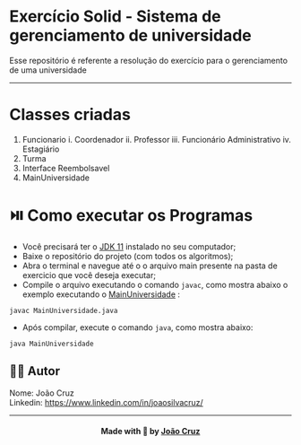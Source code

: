 # Exercício Solid - Sistema de gerenciamento de universidade

Esse repositório é referente a resolução do exercício para o gerenciamento de uma universidade

---

# Classes criadas

1. Funcionario
  i. Coordenador
  ii. Professor
  iii. Funcionário Administrativo
  iv. Estagiário
2. Turma
3. Interface Reembolsavel
4. MainUniversidade

# ⏯️ Como executar os Programas

- Você precisará ter o [JDK 11](https://www.oracle.com/java/technologies/downloads/#java11) instalado no seu computador;
- Baixe o repositório do projeto (com todos os algoritmos);
- Abra o terminal e navegue até o o arquivo main presente na pasta de exercicio que você deseja executar;
- Compile o arquivo executando o comando `javac`, como mostra abaixo o exemplo executando o [MainUniversidade](https://github.com/joaocruzzup/exerc-Solid/blob/main/src/MainUniversidade.java) :
```
javac MainUniversidade.java
```
- Após compilar, execute o comando `java`, como mostra abaixo:
```
java MainUniversidade
```

## 👨‍💻 Autor

Nome: João Cruz<br>Linkedin: https://www.linkedin.com/in/joaosilvacruz/

---

<h4 align=center>Made with 💚 by <a href="https://github.com/joaocruzzup">João Cruz</a></h4>
